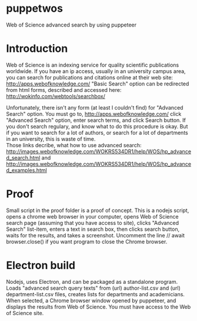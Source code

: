 # puppetwos
Web of Science advanced search by using puppeteer

# Introduction
Web of Science is an indexing service for quality scientific publications worldwide. If you have an ip access, usually in an university campus area, you can search for publications and citations online at their web site: http://apps.webofknowledge.com/
"Basic Search" option can be redirected from html forms, described and accessed here: http://wokinfo.com/webtools/searchbox/

Unfortunately, there isn't any form (at least I couldn't find) for "Advanced Search" option. You must go to, http://apps.webofknowledge.com/ click "Advanced Search" option, enter search terms, and click Search button.
If you don't search regulary, and know what to do this procedure is okay. But if you want to search for a lot of authors, or search for a lot of departments in an university, this is waste of time.  
Those links decribe, what how to use advanced search: http://images.webofknowledge.com/WOKRS534DR1/help/WOS/hp_advanced_search.html
and http://images.webofknowledge.com/WOKRS534DR1/help/WOS/hp_advanced_examples.html

# Proof 
Small script in the proof folder is a proof of concept. This is a nodejs script, opens a chrome web browser in your computer, opens Web of Science search page (assuming that you have access to site), clicks "Advanced Search" list-item, enters a text in search box, then clicks search button, waits for the results, and takes a screenshot. Uncomment the line //    await browser.close() if you want program to close the Chrome browser.

# Electron build
Nodejs, uses Electron, and can be packaged as a standalone program.
Loads "advanced search query texts" from (url) author-list.csv and (url) department-list.csv files, creates lists for departments and academicians. When selected, a Chrome browser window opened by puppeteer, and displays the results from Web of Science. You must have access to the Web of Science site.  
